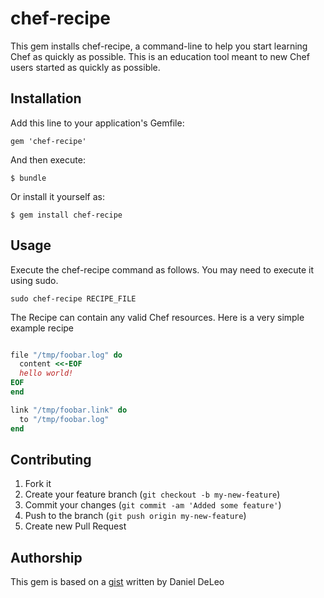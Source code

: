 # chef-recipe

This gem installs chef-recipe, a command-line to help you start
learning Chef as quickly as possible. This is an education tool meant
to new Chef users started as quickly as possible.

## Installation

Add this line to your application's Gemfile:

    gem 'chef-recipe'

And then execute:

    $ bundle

Or install it yourself as:

    $ gem install chef-recipe

## Usage

Execute the chef-recipe command as follows. You may need to execute it
using sudo.

`sudo chef-recipe RECIPE_FILE`

The Recipe can contain any valid Chef resources. Here is a very simple
example recipe

```Ruby

file "/tmp/foobar.log" do
  content <<-EOF
  hello world!
EOF
end

link "/tmp/foobar.link" do
  to "/tmp/foobar.log"
end

```


## Contributing

1. Fork it
2. Create your feature branch (`git checkout -b my-new-feature`)
3. Commit your changes (`git commit -am 'Added some feature'`)
4. Push to the branch (`git push origin my-new-feature`)
5. Create new Pull Request

## Authorship

This gem is based on a [gist](https://gist.github.com/2920702) written by Daniel DeLeo 
